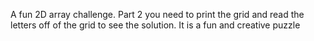 A fun 2D array challenge. Part 2 you need to print the grid and read the letters off of the grid to see the solution. It is a fun and creative puzzle
